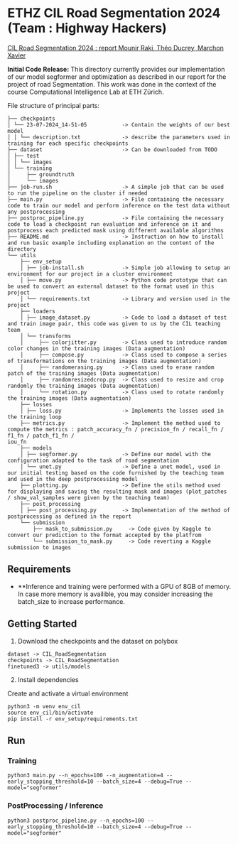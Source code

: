 # ETHZ CIL Road Segmentation 2024 (Team : Highway Hackers)

[CIL Road Segmentation 2024 : report Mounir Raki, Théo Ducrey, Marchon Xavier ](report.pdf)

**Initial Code Release:** This directory currently provides our implementation of our model segformer and optimization as described in our report for the project of road Segmentation. This work was done in the context of the course Computational Intelligence Lab at ETH Zürich.

File structure of principal parts:      

```
├── checkpoints
│ └── 23-07-2024_14-51-05           -> Contain the weights of our best model
│ │ └── description.txt             -> describe the parameters used in training for each specific checkpoints
├── dataset                         -> Can be downloaded from TODO
│ ├── test
│ │ └── images
│ └── training
│     ├── groundtruth
│     └── images
├── job-run.sh                      -> A simple job that can be used to run the pipeline on the cluster if needed
├── main.py                         -> File containing the necessary code to train our model and perform inference on the test data without any postprocessing
├── postproc_pipeline.py            -> File containing the necessary code to load a checkpoint run evaluation and inference on it and postprocess each predicted mask using different available algorithms
├── README.md                       -> Instruction on how to install and run basic example including explanation on the content of the directory
└── utils
    ├── env_setup                   
    │ ├── job-install.sh            -> Simple job allowing to setup an environment for our project in a cluster environment
    │ ├── move.py                   -> Python code prototype that can be used to convert an external dataset to the format used in this project
    │ └── requirements.txt          -> Library and version used in the project 
    ├── loaders
    │ ├── image_dataset.py          -> Code to load a dataset of test and train image pair, this code was given to us by the CIL teaching team
    │ └── transforms
    │     ├── colorjitter.py        -> Class used to introduce random color changes in the training images (Data augmentation)
    │     ├── compose.py            -> Class used to compose a series of transformations on the training images (Data augmentation)
    │     ├── randomerasing.py      -> Class used to erase random patch of the training images (Data augmentation)
    │     ├── randomresizedcrop.py  -> Class used to resize and crop randomly the training images (Data augmentation)
    │     └── rotation.py           -> Class used to rotate randomly the training images (Data augmentation)
    ├── losses
    │ ├── loss.py                   -> Implements the losses used in the training loop
    ├── metrics.py                  -> Implement the method used to compute the metrics : patch_accuracy_fn / precision_fn / recall_fn / f1_fn / patch_f1_fn /                                             iou_fn 
    ├── models
    │ ├── segformer.py              -> Define our model with the configuration adapted to the task of road segmentation
    │ └── unet.py                   -> Define a unet model, used in our initial testing based on the code furnished by the teaching team and used in the deep postprocessing model
    ├── plotting.py                 -> Define the utils method used for displaying and saving the resulting mask and images (plot_patches / show_val_samples were given by the teaching team)
    ├── post_processing
    │ ├── post_processing.py        -> Implementation of the method of postprocessing as defined in the report
    └── submission
        ├── mask_to_submission.py     -> Code given by Kaggle to convert our prediction to the format accepted by the platfrom
        └── submission_to_mask.py     -> Code reverting a Kaggle submission to images
```

## Requirements

* **Inference and training were performed with a GPU of 8GB of memory. In case more memory is availible, you may consider increasing the batch_size to increase performance.

## Getting Started
1. Download the checkpoints and the dataset on polybox
```
dataset -> CIL_RoadSegmentation
checkpoints -> CIL_RoadSegmentation
finetuned3 -> utils/models
```
2. Install dependencies

Create and activate a virtual environment
```
python3 -m venv env_cil
source env_cil/bin/activate
pip install -r env_setup/requirements.txt
```



## Run
### Training
```
python3 main.py --n_epochs=100 --n_augmentation=4 --early_stopping_threshold=10 --batch_size=4 --debug=True --model="segformer"
```

### PostProcessing / Inference
```
python3 postproc_pipeline.py --n_epochs=100 --early_stopping_threshold=10 --batch_size=4 --debug=True --model="segformer"
```
